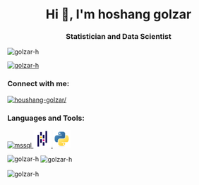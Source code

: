 <h1 align="center">Hi 👋, I'm hoshang golzar</h1>
<h3 align="center">Statistician and Data Scientist</h3>

<p align="left"> <img src="https://komarev.com/ghpvc/?username=golzar-h&label=Profile%20views&color=0e75b6&style=flat" alt="golzar-h" /> </p>

<p align="left"> <a href="https://github.com/ryo-ma/github-profile-trophy"><img src="https://github-profile-trophy.vercel.app/?username=golzar-h" alt="golzar-h" /></a> </p>

<h3 align="left">Connect with me:</h3>
<p align="left">
<a href="https://linkedin.com/in/houshang-golzar/" target="blank"><img align="center" src="https://raw.githubusercontent.com/rahuldkjain/github-profile-readme-generator/master/src/images/icons/Social/linked-in-alt.svg" alt="houshang-golzar/" height="30" width="40" /></a>
</p>

<h3 align="left">Languages and Tools:</h3>
<p align="left"> <a href="https://www.microsoft.com/en-us/sql-server" target="_blank" rel="noreferrer"> <img src="https://www.svgrepo.com/show/303229/microsoft-sql-server-logo.svg" alt="mssql" width="40" height="40"/> </a> <a href="https://pandas.pydata.org/" target="_blank" rel="noreferrer"> <img src="https://raw.githubusercontent.com/devicons/devicon/2ae2a900d2f041da66e950e4d48052658d850630/icons/pandas/pandas-original.svg" alt="pandas" width="40" height="40"/> </a> <a href="https://www.python.org" target="_blank" rel="noreferrer"> <img src="https://raw.githubusercontent.com/devicons/devicon/master/icons/python/python-original.svg" alt="python" width="40" height="40"/> </a> </p>

<p><img align="left" src="https://github-readme-stats.vercel.app/api/top-langs?username=golzar-h&show_icons=true&locale=en&layout=compact" alt="golzar-h" /></p>

<p>&nbsp;<img align="center" src="https://github-readme-stats.vercel.app/api?username=golzar-h&show_icons=true&locale=en" alt="golzar-h" /></p>

<p><img align="center" src="https://github-readme-streak-stats.herokuapp.com/?user=golzar-h&" alt="golzar-h" /></p>


